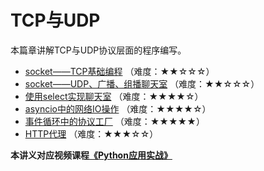 # TCP与UDP

本篇章讲解TCP与UDP协议层面的程序编写。

- [socket——TCP基础编程](1.socket——TCP基础编程.md) （难度：★★☆☆☆）
- [socket——UDP、广播、组播聊天室](2.socket——UDP、广播、组播聊天室.md) （难度：★★☆☆☆）
- [使用select实现聊天室](3.使用select实现聊天室.md) （难度：★★★★☆）
- [asyncio中的网络IO操作](4.asyncio中的网络IO操作.md) （难度：★★★★☆）
- [事件循环中的协议工厂](5.事件循环中的协议工厂.md) （难度：★★★★★）
- [HTTP代理](6.HTTP代理.md) （难度：★★★☆☆）

**本讲义对应视频课程[《Python应用实战》](https://study.163.com/course/courseMain.htm?courseId=1209533804&share=2&shareId=400000000624093)**
